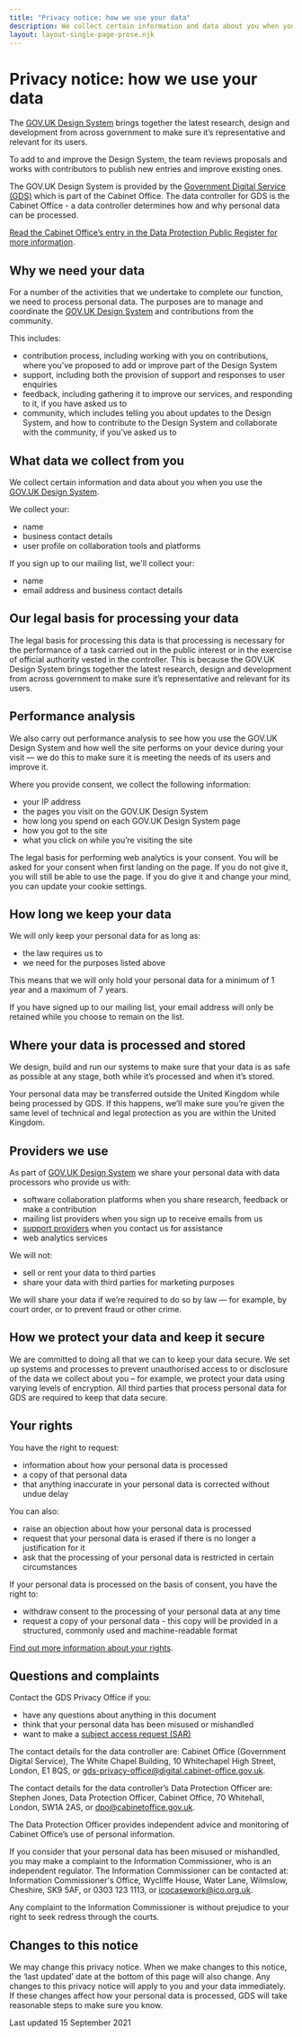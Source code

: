 ```yaml
---
title: "Privacy notice: how we use your data"
description: We collect certain information and data about you when you use the GOV.UK Design System
layout: layout-single-page-prose.njk
---
```


# Privacy notice: how we use your data

The [GOV.UK Design System](/) brings together the latest research, design and development from across government to make sure it’s representative and relevant for its users.

To add to and improve the Design System, the team reviews proposals and works with contributors to publish new entries and improve existing ones.

The GOV.UK Design System is provided by the [Government Digital Service (GDS)](https://www.gov.uk/government/organisations/government-digital-service/about) which is part of the Cabinet Office. The data controller for GDS is the Cabinet Office - a data controller determines how and why personal data can be processed.

[Read the Cabinet Office’s entry in the Data Protection Public Register for more information](https://ico.org.uk/ESDWebPages/Entry/Z7414053).

## Why we need your data

For a number of the activities that we undertake to complete our function, we need to process personal data. The purposes are to manage and coordinate the [GOV.UK Design System](/) and contributions from the community.

This includes:

- contribution process, including working with you on contributions, where you’ve proposed to add or improve part of the Design System
- support, including both the provision of support and responses to user enquiries
- feedback, including gathering it to improve our services, and responding to it, if you have asked us to
- community, which includes telling you about updates to the Design System, and how to contribute to the Design System and collaborate with the community, if you’ve asked us to

## What data we collect from you

We collect certain information and data about you when you use the [GOV.UK Design System](/).

We collect your:

- name
- business contact details
- user profile on collaboration tools and platforms

If you sign up to our mailing list, we'll collect your:

- name
- email address and business contact details

## Our legal basis for processing your data

The legal basis for processing this data is that processing is necessary for the performance of a task carried out in the public interest or in the exercise of official authority vested in the controller. This is because the GOV.UK Design System brings together the latest research, design and development from across government to make sure it’s representative and relevant for its users.

## Performance analysis

We also carry out performance analysis to see how you use the GOV.UK Design System and how well the site performs on your device during your visit — we do this to make sure it is meeting the needs of its users and improve it.

Where you provide consent, we collect the following information:

- your IP address
- the pages you visit on the GOV.UK Design System
- how long you spend on each GOV.UK Design System page
- how you got to the site
- what you click on while you’re visiting the site

The legal basis for performing web analytics is your consent. You will be asked for your consent when first landing on the page. If you do not give it, you will still be able to use the page. If you do give it and change your mind, you can update your cookie settings.

## How long we keep your data

We will only keep your personal data for as long as:

- the law requires us to
- we need for the purposes listed above

This means that we will only hold your personal data for a minimum of 1 year and a maximum of 7 years.

If you have signed up to our mailing list, your email address will only be retained while you choose to remain on the list.

## Where your data is processed and stored

We design, build and run our systems to make sure that your data is as safe as possible at any stage, both while it’s processed and when it’s stored.

Your personal data may be transferred outside the United Kingdom while being processed by GDS. If this happens, we’ll make sure you’re given the same level of technical and legal protection as you are within the United Kingdom.

## Providers we use

As part of [GOV.UK Design System](/) we share your personal data with data processors who provide us with:

- software collaboration platforms when you share research, feedback or make a contribution
- mailing list providers when you sign up to receive emails from us
- [support providers](https://www.gov.uk/government/publications/government-digital-service-user-support-privacy-notice/user-support-privacy-notice) when you contact us for assistance
- web analytics services

We will not:

- sell or rent your data to third parties
- share your data with third parties for marketing purposes

We will share your data if we’re required to do so by law — for example, by court order, or to prevent fraud or other crime.

## How we protect your data and keep it secure

We are committed to doing all that we can to keep your data secure. We set up systems and processes to prevent unauthorised access to or disclosure of the data we collect about you – for example, we protect your data using varying levels of encryption. All third parties that process personal data for GDS are required to keep that data secure.

## Your rights

You have the right to request:

- information about how your personal data is processed
- a copy of that personal data
- that anything inaccurate in your personal data is corrected without undue delay

You can also:

- raise an objection about how your personal data is processed
- request that your personal data is erased if there is no longer a justification for it
- ask that the processing of your personal data is restricted in certain circumstances

If your personal data is processed on the basis of consent, you have the right to:

- withdraw consent to the processing of your personal data at any time
- request a copy of your personal data - this copy will be provided in a structured, commonly used and machine-readable format

[Find out more information about your rights](https://ico.org.uk/your-data-matters/).

## Questions and complaints

Contact the GDS Privacy Office if you:

- have any questions about anything in this document
- think that your personal data has been misused or mishandled
- want to make a [subject access request (SAR)](https://ico.org.uk/your-data-matters/your-right-of-access/)

The contact details for the data controller are: Cabinet Office (Government Digital Service), The White Chapel Building, 10 Whitechapel High Street, London, E1 8QS, or [gds-privacy-office@digital.cabinet-office.gov.uk](mailto:gds-privacy-office@digital.cabinet-office.gov.uk).

The contact details for the data controller’s Data Protection Officer are: Stephen Jones, Data Protection Officer, Cabinet Office, 70 Whitehall, London, SW1A 2AS, or [dpo@cabinetoffice.gov.uk](mailto:dpo@cabinetoffice.gov.uk).

The Data Protection Officer provides independent advice and monitoring of Cabinet Office’s use of personal information.

If you consider that your personal data has been misused or mishandled, you may make a complaint to the Information Commissioner, who is an independent regulator. The Information Commissioner can be contacted at: Information Commissioner's Office, Wycliffe House, Water Lane, Wilmslow, Cheshire, SK9 5AF, or 0303 123 1113, or [icocasework@ico.org.uk](mailto:icocasework@ico.org.uk).

Any complaint to the Information Commissioner is without prejudice to your right to seek redress through the courts.

## Changes to this notice

We may change this privacy notice. When we make changes to this notice, the ‘last updated’ date at the bottom of this page will also change. Any changes to this privacy notice will apply to you and your data immediately. If these changes affect how your personal data is processed, GDS will take reasonable steps to make sure you know.

<p class="govuk-body govuk-!-font-size-16">Last updated 15 September 2021</p>
